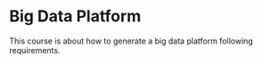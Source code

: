 # Big Data Platform

This course is about how to generate a big data platform following requirements.
